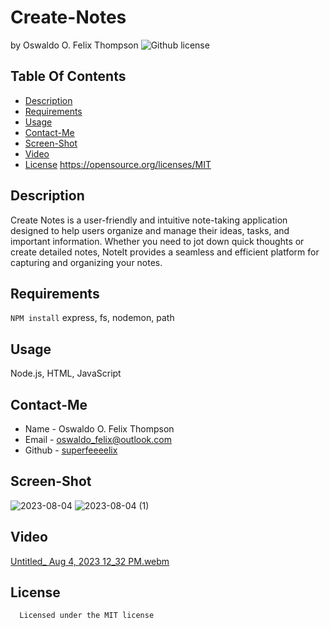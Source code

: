 # Create-Notes
  by Oswaldo O. Felix Thompson
  ![Github license](https://img.shields.io/badge/license-MIT-blue.svg)
  ## Table Of Contents
  * [Description](#description)
  * [Requirements](#requirements)
  * [Usage](#usage)
  * [Contact-Me](#contact-me)
  * [Screen-Shot](#screen-shot)
  * [Video](#video)
  * [License](#license)
  https://opensource.org/licenses/MIT
  ## Description
  Create Notes is a user-friendly and intuitive note-taking application designed to help users organize and manage their ideas, tasks, and important information. Whether you need to jot down quick thoughts or create detailed notes, NoteIt provides a seamless and efficient platform for capturing and organizing your notes.
  ## Requirements
  `NPM install`
  express, fs, nodemon, path
  ## Usage
  Node.js, HTML, JavaScript
  ## Contact-Me
  * Name - Oswaldo O. Felix Thompson
  * Email - [oswaldo_felix@outlook.com](malito:oswaldo_felix@outlook.com)
  * Github - [superfeeeelix](https://github.com/superfeeeelix/)
  ## Screen-Shot
  ![2023-08-04](https://github.com/SuperFeeeelix/create_notes/assets/127154412/abb17536-ba08-4727-984f-b2d848811a9a)
![2023-08-04 (1)](https://github.com/SuperFeeeelix/create_notes/assets/127154412/4a86866c-c243-411c-b5b1-0b3da06afbbf)

  ## Video
  [Untitled_ Aug 4, 2023 12_32 PM.webm](https://github.com/SuperFeeeelix/create_notes/assets/127154412/18dc842c-7670-464c-8a96-976c748ecce6)

 
  ## License
      
      Licensed under the MIT license
